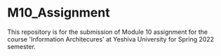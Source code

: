 # M10_Assignment
This repository is for the submission of Module 10 assignment for the course 'Information Architecures' at Yeshiva University for Spring 2022 semester.
